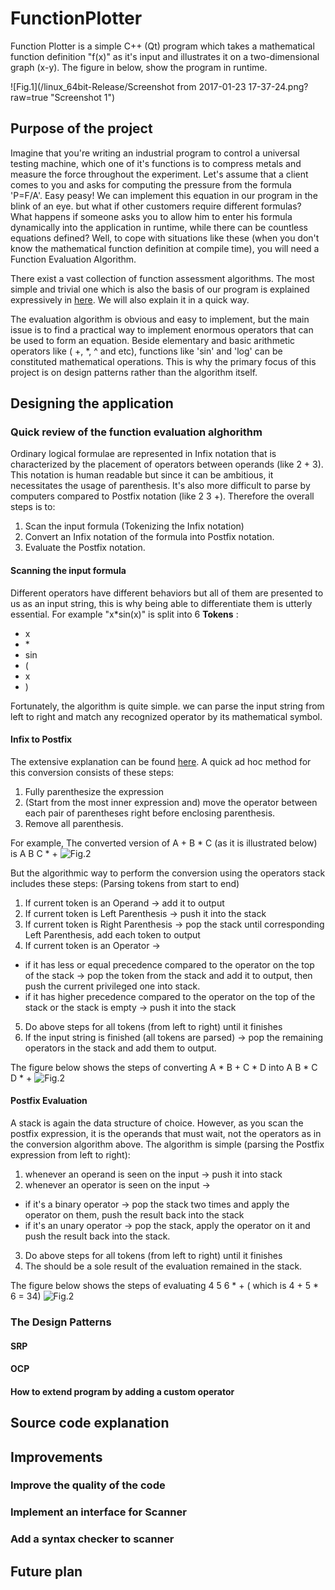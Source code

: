 # FunctionPlotter

Function Plotter is a simple C++ (Qt) program which takes a mathematical function definition "f(x)" as it's input and illustrates it on a two-dimensional graph (x-y). The figure in below, show the program in runtime.

![Fig.1](/linux_64bit-Release/Screenshot from 2017-01-23 17-37-24.png?raw=true "Screenshot 1")

## Purpose of the project

Imagine that you're writing an industrial program to control a universal testing machine, which one of it's functions is to compress metals and measure the force throughout the experiment. Let's assume that a client comes to you and asks for computing the pressure from the formula 'P=F/A'. Easy peasy! We can implement this equation in our program in the blink of an eye. but what if other customers require different formulas? What happens if someone asks you to allow him to enter his formula dynamically into the application in runtime, while there can be countless equations defined? Well, to cope with situations like these (when you don't know the mathematical function definition at compile time), you will need a Function Evaluation Algorithm.

There exist a vast collection of function assessment algorithms. The most simple and trivial one which is also the basis of our program is explained expressively in [here](http://interactivepython.org/runestone/static/pythonds/BasicDS/InfixPrefixandPostfixExpressions.html). We will also explain it in a quick way.

The evaluation algorithm is obvious and easy to implement, but the main issue is to find a practical way to implement enormous operators that can be used to form an equation. Beside elementary and basic arithmetic operators like ( +, *, ^ and etc), functions like 'sin' and 'log' can be constituted mathematical operations. This is why the primary focus of this project is on design patterns rather than the algorithm itself.

## Designing the application

### Quick review of the function evaluation alghorithm

Ordinary logical formulae are represented in Infix notation that is characterized by the placement of operators between operands (like 2 + 3). This notation is human readable but since it can be ambitious, it necessitates the usage of parenthesis. It's also more difficult to parse by computers compared to Postfix notation (like 2 3 +). Therefore the overall steps is to:

1. Scan the input formula (Tokenizing the Infix notation)
2. Convert an Infix notation of the formula  into Postfix notation.
3. Evaluate the Postfix notation.

#### Scanning the input formula

Different operators have different behaviors but all of them are presented to us as an input string, this is why being able to differentiate them is utterly essential. For example "x\*sin(x)" is split into 6 **Tokens** :

- x
- \*
- sin
- (
- x
- )

Fortunately, the algorithm is quite simple. we can parse the input string from left to right and match any recognized operator by its mathematical symbol.

#### Infix to Postfix

The extensive explanation can be found [here](http://interactivepython.org/runestone/static/pythonds/BasicDS/InfixPrefixandPostfixExpressions.html#conversion-of-infix-expressions-to-prefix-and-postfix). A quick ad hoc method for this conversion consists of these steps:

1. Fully parenthesize the expression
2. (Start from the most inner expression and) move the operator between each pair of parentheses right before enclosing parenthesis.
3. Remove all parenthesis.

For example, The converted version of A + B \* C (as it is illustrated below) is A B C \* +
![Fig.2](http://interactivepython.org/runestone/static/pythonds/_images/moveright.png?raw=true "Infix to Postfix ad hoc method")

But the algorithmic way to perform the conversion using the operators stack includes these steps:
(Parsing tokens from start to end)

1. If current token is an Operand -> add it to output
2. If current token is Left Parenthesis -> push it into the stack
3. If current token is Right Parenthesis -> pop the stack until corresponding Left Parenthesis, add each token to output
4. If current token is an Operator ->
  - if it has less or equal precedence compared to the operator on the top of the stack  -> pop the token from the stack and add it to output, then push the current privileged one into stack.
   - if it has higher precedence compared to the operator on the top of the stack or the stack is empty -> push it into the stack
5. Do above steps for all tokens (from left to right) until it finishes
6. If the input string is finished (all tokens are parsed) -> pop the remaining operators in the stack and add them to output.

The figure below shows the steps of converting A \* B + C \* D into A B \* C D \* +
![Fig.2](http://interactivepython.org/runestone/static/pythonds/_images/intopost.png?raw=true "Infix to Postfix using stack")

#### Postfix Evaluation

A stack is again the data structure of choice. However, as you scan the postfix expression, it is the operands that must wait, not the operators as in the conversion algorithm above. The algorithm is simple (parsing the Postfix expression from left to right):

1. whenever an operand is seen on the input -> push it into stack
2. whenever an operator is seen on the input ->
  - if it's a binary operator -> pop the stack two times and apply the operator on them, push the result back into the stack 
  - if it's an unary operator -> pop the stack, apply the operator on it and push the result back into the stack.
3. Do above steps for all tokens (from left to right) until it finishes
4. The should be a sole result of the evaluation remained in the stack.

The figure below shows the steps of evaluating 4 5 6 \* + ( which is  4 + 5 \* 6 = 34)
![Fig.2](http://interactivepython.org/runestone/static/pythonds/_images/evalpostfix1.png?raw=true "Postfix Evaluation")

### The Design Patterns

#### SRP

#### OCP

#### How to extend program by adding a custom operator

## Source code explanation

## Improvements

### Improve the quality of the code

### Implement an interface for Scanner

### Add a syntax checker to scanner

## Future plan
